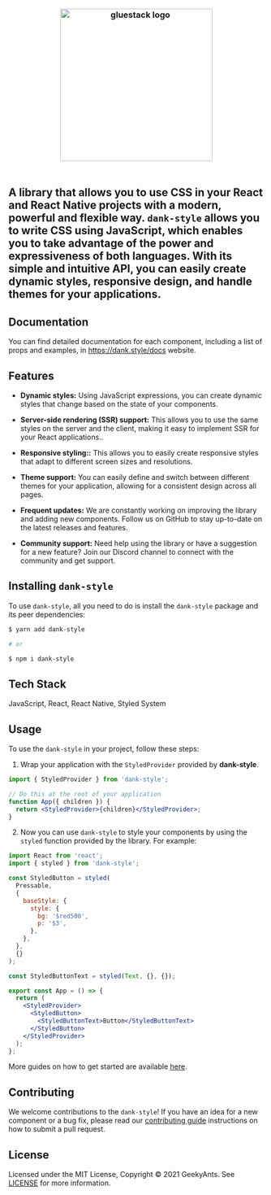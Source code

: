 <h3 align="center">
  <a href="https://github.com/gluestack/dank-style">
    <img src="https://raw.githubusercontent.com/gluestack/ui/development/img/gluestack-logo.svg" alt="gluestack logo" width="300px">
  </a>
  <br>
  <br>
</h3>

## A library that allows you to use CSS in your React and React Native projects with a modern, powerful and flexible way. `dank-style` allows you to write CSS using JavaScript, which enables you to take advantage of the power and expressiveness of both languages. With its simple and intuitive API, you can easily create dynamic styles, responsive design, and handle themes for your applications.

## Documentation

You can find detailed documentation for each component, including a list of props and examples, in https://dank.style/docs website.

## Features

- **Dynamic styles:** Using JavaScript expressions, you can create dynamic styles that change based on the state of your components.

- **Server-side rendering (SSR) support:** This allows you to use the same styles on the server and the client, making it easy to implement SSR for your React applications..

- **Responsive styling::** This allows you to easily create responsive styles that adapt to different screen sizes and resolutions.

- **Theme support:** You can easily define and switch between different themes for your application, allowing for a consistent design across all pages.

- **Frequent updates:** We are constantly working on improving the library and adding new components. Follow us on GitHub to stay up-to-date on the latest releases and features.

- **Community support:** Need help using the library or have a suggestion for a new feature? Join our Discord channel to connect with the community and get support.

## Installing `dank-style`

To use `dank-style`, all you need to do is install the
`dank-style` package and its peer dependencies:

```sh
$ yarn add dank-style

# or

$ npm i dank-style
```

## Tech Stack

JavaScript, React, React Native, Styled System

## Usage

To use the `dank-style` in your project, follow these steps:

1. Wrap your application with the `StyledProvider` provided by
   **dank-style**.

```jsx
import { StyledProvider } from 'dank-style';

// Do this at the root of your application
function App({ children }) {
  return <StyledProvider>{children}</StyledProvider>;
}
```

2. Now you can use `dank-style` to style your components by using the `styled` function provided by the library. For example:

```jsx
import React from 'react';
import { styled } from 'dank-style';

const StyledButton = styled(
  Pressable,
  {
    baseStyle: {
      style: {
        bg: '$red500',
        p: '$3',
      },
    },
  },
  {}
);

const StyledButtonText = styled(Text, {}, {});

export const App = () => {
  return (
    <StyledProvider>
      <StyledButton>
        <StyledButtonText>Button</StyledButtonText>
      </StyledButton>
    </StyledProvider>
  );
};
```

More guides on how to get started are available
[here](https://dank.style/).

## Contributing

We welcome contributions to the `dank-style`! If you have an idea for a new component or a bug fix, please read our [contributing guide](./CONTRIBUTING.md) instructions on how to submit a pull request.

## License

Licensed under the MIT License, Copyright © 2021 GeekyAnts. See [LICENSE](https://github.com/gluestack/dank-style/blob/master/LICENSE) for more information.
